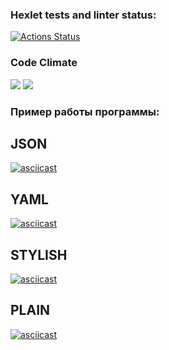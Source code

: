 ### Hexlet tests and linter status:
[![Actions Status](https://github.com/WitsonBair/frontend-project-46/workflows/hexlet-check/badge.svg)](https://github.com/WitsonBair/frontend-project-46/actions)
### Code Climate
<a href="https://codeclimate.com/github/WitsonBair/frontend-project-46/maintainability"><img src="https://api.codeclimate.com/v1/badges/a769b15d8c2265b0d00f/maintainability" /></a>
<a href="https://codeclimate.com/github/WitsonBair/frontend-project-46/test_coverage"><img src="https://api.codeclimate.com/v1/badges/a769b15d8c2265b0d00f/test_coverage" /></a>

### Пример работы программы:
## JSON
[![asciicast](https://asciinema.org/a/X1sExzXCsFKE4wfu9JXPaN3ew.svg)](https://asciinema.org/a/X1sExzXCsFKE4wfu9JXPaN3ew)

## YAML
[![asciicast](https://asciinema.org/a/ODUv43hZGHVNCDiNYVmprHRnX.svg)](https://asciinema.org/a/ODUv43hZGHVNCDiNYVmprHRnX)

## STYLISH
[![asciicast](https://asciinema.org/a/0rfTuQo4APyje8nmqaref54JG.svg)](https://asciinema.org/a/0rfTuQo4APyje8nmqaref54JG)

## PLAIN
[![asciicast](https://asciinema.org/a/jZH1aQWUg6l31FatiWAdCoQDC.svg)](https://asciinema.org/a/jZH1aQWUg6l31FatiWAdCoQDC)
